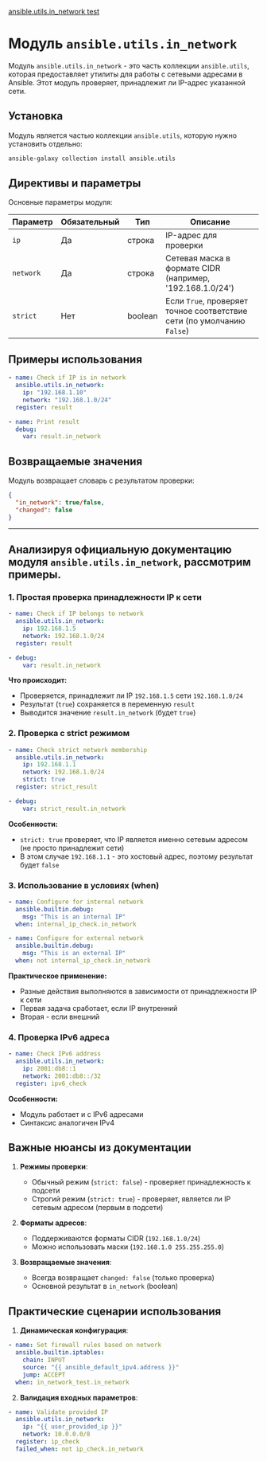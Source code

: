 [ansible.utils.in_network test](https://docs.ansible.com/ansible/latest/collections/ansible/utils/in_network_test.html)

# Модуль `ansible.utils.in_network`

Модуль `ansible.utils.in_network` - это часть коллекции `ansible.utils`, которая предоставляет утилиты для работы с сетевыми адресами в Ansible. Этот модуль проверяет, принадлежит ли IP-адрес указанной сети.

## Установка

Модуль является частью коллекции `ansible.utils`, которую нужно установить отдельно:

```bash
ansible-galaxy collection install ansible.utils
```

## Директивы и параметры

Основные параметры модуля:

| Параметр | Обязательный | Тип | Описание |
|----------|--------------|-----|----------|
| `ip` | Да | строка | IP-адрес для проверки |
| `network` | Да | строка | Сетевая маска в формате CIDR (например, '192.168.1.0/24') |
| `strict` | Нет | boolean | Если `True`, проверяет точное соответствие сети (по умолчанию `False`) |

## Примеры использования

```yaml
- name: Check if IP is in network
  ansible.utils.in_network:
    ip: "192.168.1.10"
    network: "192.168.1.0/24"
  register: result

- name: Print result
  debug:
    var: result.in_network
```

## Возвращаемые значения

Модуль возвращает словарь с результатом проверки:

```json
{
  "in_network": true/false,
  "changed": false
}
```
-------------------------------------------------

## Анализируя официальную документацию модуля `ansible.utils.in_network`, рассмотрим примеры.

### 1. Простая проверка принадлежности IP к сети
```yaml
- name: Check if IP belongs to network
  ansible.utils.in_network:
    ip: 192.168.1.5
    network: 192.168.1.0/24
  register: result

- debug:
    var: result.in_network
```

**Что происходит:**
- Проверяется, принадлежит ли IP `192.168.1.5` сети `192.168.1.0/24`
- Результат (`true`) сохраняется в переменную `result`
- Выводится значение `result.in_network` (будет `true`)

### 2. Проверка с strict режимом
```yaml
- name: Check strict network membership
  ansible.utils.in_network:
    ip: 192.168.1.1
    network: 192.168.1.0/24
    strict: true
  register: strict_result

- debug:
    var: strict_result.in_network
```

**Особенности:**
- `strict: true` проверяет, что IP является именно сетевым адресом (не просто принадлежит сети)
- В этом случае `192.168.1.1` - это хостовый адрес, поэтому результат будет `false`

### 3. Использование в условиях (when)
```yaml
- name: Configure for internal network
  ansible.builtin.debug:
    msg: "This is an internal IP"
  when: internal_ip_check.in_network

- name: Configure for external network
  ansible.builtin.debug:
    msg: "This is an external IP"
  when: not internal_ip_check.in_network
```

**Практическое применение:**
- Разные действия выполняются в зависимости от принадлежности IP к сети
- Первая задача сработает, если IP внутренний
- Вторая - если внешний

### 4. Проверка IPv6 адреса
```yaml
- name: Check IPv6 address
  ansible.utils.in_network:
    ip: 2001:db8::1
    network: 2001:db8::/32
  register: ipv6_check
```

**Особенности:**
- Модуль работает и с IPv6 адресами
- Синтаксис аналогичен IPv4

## Важные нюансы из документации

1. **Режимы проверки**:
   - Обычный режим (`strict: false`) - проверяет принадлежность к подсети
   - Строгий режим (`strict: true`) - проверяет, является ли IP сетевым адресом (первым в подсети)

2. **Форматы адресов**:
   - Поддерживаются форматы CIDR (`192.168.1.0/24`)
   - Можно использовать маски (`192.168.1.0 255.255.255.0`)

3. **Возвращаемые значения**:
   - Всегда возвращает `changed: false` (только проверка)
   - Основной результат в `in_network` (boolean)

## Практические сценарии использования

1. **Динамическая конфигурация**:
```yaml
- name: Set firewall rules based on network
  ansible.builtin.iptables:
    chain: INPUT
    source: "{{ ansible_default_ipv4.address }}"
    jump: ACCEPT
  when: in_network_test.in_network
```

2. **Валидация входных параметров**:
```yaml
- name: Validate provided IP
  ansible.utils.in_network:
    ip: "{{ user_provided_ip }}"
    network: 10.0.0.0/8
  register: ip_check
  failed_when: not ip_check.in_network
```
